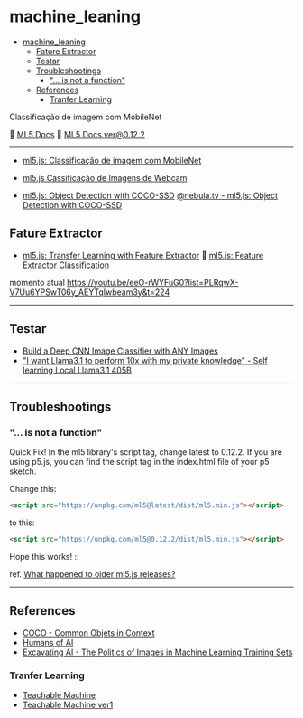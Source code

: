 # machine_leaning

- [machine\_leaning](#machine_leaning)
  - [Fature Extractor](#fature-extractor)
  - [Testar](#testar)
  - [Troubleshootings](#troubleshootings)
    - ["... is not a function"](#-is-not-a-function)
  - [References](#references)
    - [Tranfer Learning](#tranfer-learning)

Classificação de imagem com MobileNet

:link: [ML5 Docs](https://docs.ml5js.org/#/)
:link: [ML5 Docs ver@0.12.2](https://archive-docs.ml5js.org/#/)

----

- [ml5.js: Classificação de imagem com MobileNet](https://www.youtube.com/watch?v=yNkAuWz5lnY&list=PLRqwX-V7Uu6YPSwT06y_AEYTqIwbeam3y&index=4)

- [ml5.js Cassificação de Imagens de Webcam](https://www.youtube.com/watch?v=D9BoBSkLvFo&list=PLRqwX-V7Uu6YPSwT06y_AEYTqIwbeam3y&index=4)

- [ml5.js: Object Detection with COCO-SSD](https://www.youtube.com/watch?v=QEzRxnuaZCk&list=PLRqwX-V7Uu6YPSwT06y_AEYTqIwbeam3y&index=5)
[@nebula.tv - ml5.js: Object Detection with COCO-SSD](https://nebula.tv/videos/the-coding-train-ml5-js-object-detection-with-coco-ssd)

## Fature Extractor

- [ml5.js: Transfer Learning with Feature Extractor](https://www.youtube.com/watch?v=kRpZ5OqUY6Y&list=PLRqwX-V7Uu6YPSwT06y_AEYTqIwbeam3y&index=6)
:memo: [ml5.js: Feature Extractor Classification](https://www.youtube.com/watch?v=eeO-rWYFuG0&list=PLRqwX-V7Uu6YPSwT06y_AEYTqIwbeam3y&index=7)

momento atual 
https://youtu.be/eeO-rWYFuG0?list=PLRqwX-V7Uu6YPSwT06y_AEYTqIwbeam3y&t=224

----

## Testar

- [Build a Deep CNN Image Classifier with ANY Images](https://youtu.be/jztwpsIzEGc?si=zwTPbtSkkNzr0W-P)
- ["I want Llama3.1 to perform 10x with my private knowledge" - Self learning Local Llama3.1 405B](https://www.youtube.com/watch?v=2PKCOVqhngY)

----

## Troubleshootings

### "... is not a function"

Quick Fix!
In the ml5 library's script tag, change latest to 0.12.2. If you are using p5.js, you can find the script tag in the index.html file of your p5 sketch.

Change this:

```html
<script src="https://unpkg.com/ml5@latest/dist/ml5.min.js"></script>
```

to this:

```html
<script src="https://unpkg.com/ml5@0.12.2/dist/ml5.min.js"></script>

```

Hope this works! ::

ref. [What happened to older ml5.js releases?](https://docs.ml5js.org/#/welcome/faq?id=what-happened-to-older-ml5js-releases)

----

## References

- [COCO - Common Objets in Context](https://cocodataset.org/#home)
- [Humans of AI](https://humans-of.ai/editorial/)
- [Excavating AI - The Politics of Images in Machine Learning Training Sets](https://excavating.ai/)

### Tranfer Learning

- [Teachable Machine](https://teachablemachine.withgoogle.com/)
- [Teachable Machine ver1](https://teachablemachine.withgoogle.com/v1/)